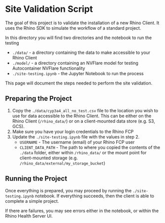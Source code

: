# Site Validation Script

The goal of this project is to validate the installation of a new Rhino Client. It uses the Rhino SDK to simulate the workflow of a standard project.

In this directory you will find two directories and the notebook to run the testing
- `./data/` - a directory containing the data to make accessible to your Rhino Client
- `./model/` - a directory containing an NVFlare model for testing Autocontainer NVFlare functionality
- `./site-testing.ipynb` - the Jupyter Notebook to run the process

This page will document the steps needed to perform the site validation.

## Preparing the Project

1. Copy the `./data/cyp3a4_all_no_test.csv` file to the location you wish to use for data accessible to the Rhino Client. This can be either on the Rhino Client (`/rhino_data/`) or on a client-mounted data store (e.g. S3, GCS).
2. Make sure you have your login credentials to the Rhino FCP
3. Update the `./site-testing.ipynb` file with the values in step 2.
   - `USERNAME` - The username (email) of your Rhino FCP user
   - `CLIENT_DATA_PATH` - The path to where you copied the contents of the `./data` folder, either within `/rhino_data/` or the mount point for client-mounted storage (e.g. `/rhino_data/external/my_storage_bucket`)

## Running the Project

Once everything is prepared, you may proceed by running the `./site-testing.ipynb` notebook. If everything succeeds, then the client is able to complete a simple project.

If there are failures, you may see errors either in the notebook, or within the Rhino Health Server UI.